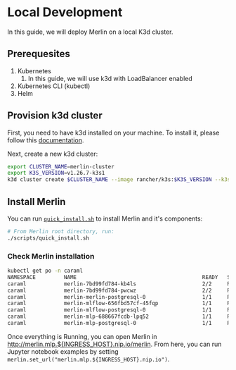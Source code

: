 # Local Development

In this guide, we will deploy Merlin on a local K3d cluster.

## Prerequesites

1. Kubernetes
   1. In this guide, we will use k3d with LoadBalancer enabled
2. Kubernetes CLI (kubectl)
3. Helm

## Provision k3d cluster

First, you need to have k3d installed on your machine. To install it, please follow this [documentation](https://k3d.io/).

Next, create a new k3d cluster:

```bash
export CLUSTER_NAME=merlin-cluster
export K3S_VERSION=v1.26.7-k3s1
k3d cluster create $CLUSTER_NAME --image rancher/k3s:$K3S_VERSION --k3s-arg '--disable=traefik,metrics-server@server:*' --port 80:80@loadbalancer
```

## Install Merlin

You can run [`quick_install.sh`](../../../scripts/quick_install.sh) to install Merlin and it's components:

```bash
# From Merlin root directory, run:
./scripts/quick_install.sh
```

### Check Merlin installation

```bash
kubectl get po -n caraml
NAMESPACE         NAME                                        READY   STATUS    RESTARTS   AGE
caraml            merlin-7bd99fd784-kb4ls                     2/2     Running   0          10m
caraml            merlin-7bd99fd784-pwcwz                     2/2     Running   0          10m
caraml            merlin-merlin-postgresql-0                  1/1     Running   0          10m
caraml            merlin-mlflow-656fbd57cf-45fqp              1/1     Running   0          10m
caraml            merlin-mlflow-postgresql-0                  1/1     Running   0          10m
caraml            merlin-mlp-688667fcdb-lpq52                 1/1     Running   0          10m
caraml            merlin-mlp-postgresql-0                     1/1     Running   0          10m
```

Once everything is Running, you can open Merlin in <http://merlin.mlp.${INGRESS_HOST}.nip.io/merlin>. From here, you can run Jupyter notebook examples by setting `merlin.set_url("merlin.mlp.${INGRESS_HOST}.nip.io")`.
